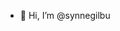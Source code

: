 - 👋 Hi, I’m @synnegilbu


<!---
synnegilbu/synnegilbu is a ✨ special ✨ repository because its `README.md` (this file) appears on your GitHub profile.
You can click the Preview link to take a look at your changes.
--->
